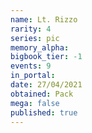 ```yaml
---
name: Lt. Rizzo
rarity: 4
series: pic
memory_alpha:
bigbook_tier: -1
events: 9
in_portal:
date: 27/04/2021
obtained: Pack
mega: false
published: true
---
```



